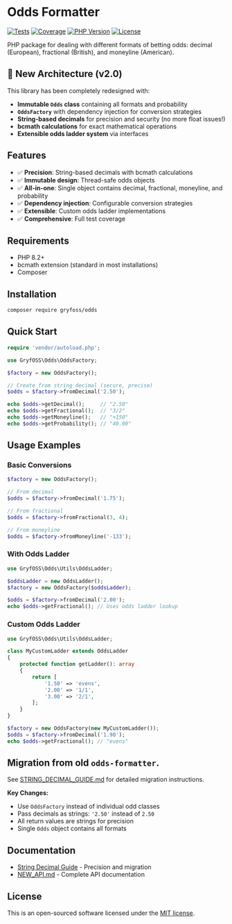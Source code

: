 # Odds Formatter

[![Tests](https://github.com/gryfoss/odds/workflows/Tests/badge.svg)](https://github.com/gryfoss/odds/actions)
[![Coverage](https://img.shields.io/badge/coverage-100%25-brightgreen)](https://github.com/gryfoss/odds/actions)
[![PHP Version](https://img.shields.io/badge/php-8.2%2B-blue)](https://php.net)
[![License](https://img.shields.io/badge/license-MIT-green)](LICENSE)

PHP package for dealing with different formats of betting odds: decimal (European), fractional (British), and moneyline (American).

## 🚀 New Architecture (v2.0)

This library has been completely redesigned with:

- **Immutable `Odds` class** containing all formats and probability
- **`OddsFactory`** with dependency injection for conversion strategies
- **String-based decimals** for precision and security (no more float issues!)
- **bcmath calculations** for exact mathematical operations
- **Extensible odds ladder system** via interfaces

## Features

- ✅ **Precision**: String-based decimals with bcmath calculations
- ✅ **Immutable design**: Thread-safe odds objects
- ✅ **All-in-one**: Single object contains decimal, fractional, moneyline, and probability
- ✅ **Dependency injection**: Configurable conversion strategies
- ✅ **Extensible**: Custom odds ladder implementations
- ✅ **Comprehensive**: Full test coverage

## Requirements

- PHP 8.2+
- bcmath extension (standard in most installations)
- Composer

## Installation

```bash
composer require gryfoss/odds
```

## Quick Start

```php
require 'vendor/autoload.php';

use GryfOSS\Odds\OddsFactory;

$factory = new OddsFactory();

// Create from string decimal (secure, precise)
$odds = $factory->fromDecimal('2.50');

echo $odds->getDecimal();     // "2.50"
echo $odds->getFractional();  // "3/2"
echo $odds->getMoneyline();   // "+150"
echo $odds->getProbability(); // "40.00"
```

## Usage Examples

### Basic Conversions

```php
$factory = new OddsFactory();

// From decimal
$odds = $factory->fromDecimal('1.75');

// From fractional
$odds = $factory->fromFractional(3, 4);

// From moneyline
$odds = $factory->fromMoneyline('-133');
```

### With Odds Ladder

```php
use GryfOSS\Odds\Utils\OddsLadder;

$oddsLadder = new OddsLadder();
$factory = new OddsFactory($oddsLadder);

$odds = $factory->fromDecimal('2.00');
echo $odds->getFractional(); // Uses odds ladder lookup
```

### Custom Odds Ladder

```php
use GryfOSS\Odds\Utils\OddsLadder;

class MyCustomLadder extends OddsLadder
{
    protected function getLadder(): array
    {
        return [
            '1.50' => 'evens',
            '2.00' => '1/1',
            '3.00' => '2/1',
        ];
    }
}

$factory = new OddsFactory(new MyCustomLadder());
$odds = $factory->fromDecimal('1.90');
echo $odds->getFractional(); // "evens"
```

## Migration from old `odds-formatter`.

See [STRING_DECIMAL_GUIDE.md](STRING_DECIMAL_GUIDE.md) for detailed migration instructions.

**Key Changes:**
- Use `OddsFactory` instead of individual odd classes
- Pass decimals as strings: `'2.50'` instead of `2.50`
- All return values are strings for precision
- Single `Odds` object contains all formats

## Documentation

- [String Decimal Guide](STRING_DECIMAL_GUIDE.md) - Precision and migration
- [NEW_API.md](NEW_API.md) - Complete API documentation

## License

This is an open-sourced software licensed under the [MIT license](LICENSE).
